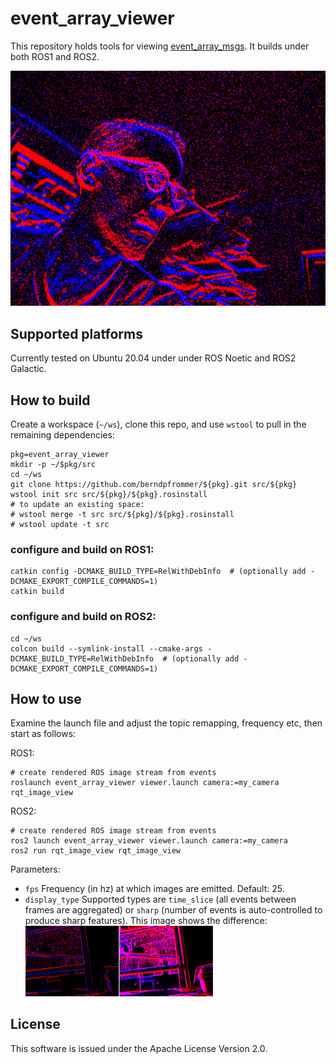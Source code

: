 # event_array_viewer

This repository holds tools for viewing
[event_array_msgs](https://github.com/berndpfrommer/event_array_msgs). It
builds under both ROS1 and ROS2.

![event_image](images/event_viewer.png)

## Supported platforms

Currently tested on Ubuntu 20.04 under under ROS Noetic and ROS2 Galactic.


## How to build
Create a workspace (``~/ws``), clone this repo, and use ``wstool``
to pull in the remaining dependencies:

```
pkg=event_array_viewer
mkdir -p ~/$pkg/src
cd ~/ws
git clone https://github.com/berndpfrommer/${pkg}.git src/${pkg}
wstool init src src/${pkg}/${pkg}.rosinstall
# to update an existing space:
# wstool merge -t src src/${pkg}/${pkg}.rosinstall
# wstool update -t src
```

### configure and build on ROS1:

```
catkin config -DCMAKE_BUILD_TYPE=RelWithDebInfo  # (optionally add -DCMAKE_EXPORT_COMPILE_COMMANDS=1)
catkin build
```

### configure and build on ROS2:

```
cd ~/ws
colcon build --symlink-install --cmake-args -DCMAKE_BUILD_TYPE=RelWithDebInfo  # (optionally add -DCMAKE_EXPORT_COMPILE_COMMANDS=1)
```

## How to use

Examine the launch file and adjust the topic remapping, frequency
etc, then start as follows:

ROS1:
```
# create rendered ROS image stream from events
roslaunch event_array_viewer viewer.launch camera:=my_camera
rqt_image_view
```

ROS2:
```
# create rendered ROS image stream from events
ros2 launch event_array_viewer viewer.launch camera:=my_camera
ros2 run rqt_image_view rqt_image_view
```

Parameters:

- ``fps`` Frequency (in hz) at which images are emitted. Default: 25.
- ``display_type`` Supported types are ``time_slice`` (all events
  between frames are aggregated) or ``sharp`` (number of events is
  auto-controlled to produce sharp features). This image shows the
  difference:
  <img src="images/time_slice_vs_sharp.png" width="300"/>

## License

This software is issued under the Apache License Version 2.0.
